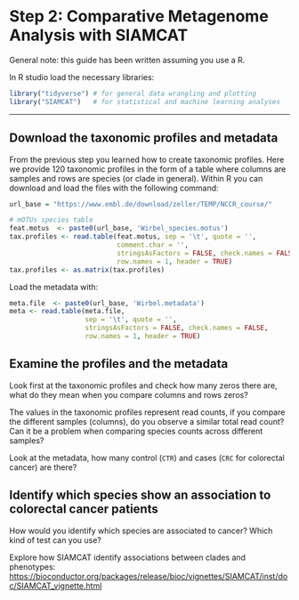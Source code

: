 # Step 2: Comparative Metagenome Analysis with SIAMCAT

General note: this guide has been written assuming you use a R.

In R studio load the necessary libraries:
```R
library("tidyverse") # for general data wrangling and plotting
library("SIAMCAT")   # for statistical and machine learning analyses
```

---

## Download the taxonomic profiles and metadata

From the previous step you learned how to create taxonomic profiles. Here we provide 120 taxonomic profiles in the form of a table where columns are samples and rows are species (or clade in general). Within R you can download and load the files with the following command:

``` R
url_base = "https://www.embl.de/download/zeller/TEMP/NCCR_course/"

# mOTUs species table
feat.motus  <- paste0(url_base, 'Wirbel_species.motus')
tax.profiles <- read.table(feat.motus, sep = '\t', quote = '',
                           comment.char = '',
                           stringsAsFactors = FALSE, check.names = FALSE,
                           row.names = 1, header = TRUE)
tax.profiles <- as.matrix(tax.profiles)
```

Load the metadata with:
```R
meta.file  <- paste0(url_base, 'Wirbel.metadata')
meta <- read.table(meta.file,
                   sep = '\t', quote = '',
                   stringsAsFactors = FALSE, check.names = FALSE, 
                   row.names = 1, header = TRUE)
```


## Examine the profiles and the metadata

Look first at the taxonomic profiles and check how many zeros there are, what do they mean when you compare columns and rows zeros?

The values in the taxonomic profiles represent read counts, if you compare the different samples (columns), do you observe a similar total read count? Can it be a problem when comparing species counts across different samples?

Look at the metadata, how many control (`CTR`) and cases (`CRC` for colorectal cancer) are there?



## Identify which species show an association to colorectal cancer patients

How would you identify which species are associated to cancer? Which kind of test can you use?

Explore how SIAMCAT identify associations between clades and phenotypes: https://bioconductor.org/packages/release/bioc/vignettes/SIAMCAT/inst/doc/SIAMCAT_vignette.html


